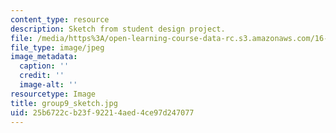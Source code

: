 ```yaml
---
content_type: resource
description: Sketch from student design project.
file: /media/https%3A/open-learning-course-data-rc.s3.amazonaws.com/16-810-engineering-design-and-rapid-prototyping-january-iap-2005/25b6722cb23f92214aed4ce97d247077_group9_sketch.jpg
file_type: image/jpeg
image_metadata:
  caption: ''
  credit: ''
  image-alt: ''
resourcetype: Image
title: group9_sketch.jpg
uid: 25b6722c-b23f-9221-4aed-4ce97d247077
---
```

